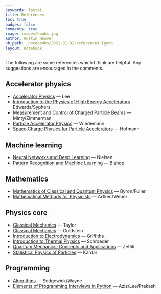 ```yaml
---
keywords: fastai
title: References
toc: true 
badges: false
comments: true
image: images/books.jpg
author: Austin Hoover
nb_path: _notebooks/2021-01-01-references.ipynb
layout: notebook
---
```


<!--
#################################################
### THIS FILE WAS AUTOGENERATED! DO NOT EDIT! ###
#################################################
# file to edit: _notebooks/2021-01-01-references.ipynb
-->

<div class="container" id="notebook-container">
        
<div class="cell border-box-sizing text_cell rendered"><div class="inner_cell">
<div class="text_cell_render border-box-sizing rendered_html">
<p>The following are some references which I think are helpful. Any suggestions are encouraged in the comments.</p>

</div>
</div>
</div>
<div class="cell border-box-sizing text_cell rendered"><div class="inner_cell">
<div class="text_cell_render border-box-sizing rendered_html">
<h2 id="Accelerator-physics">Accelerator physics<a class="anchor-link" href="#Accelerator-physics"> </a></h2><ul>
<li><a href="https://www.worldscientific.com/worldscibooks/10.1142/8335">Accelerator Physics</a> — Lee</li>
<li><a href="https://www.amazon.com/Introduction-Physics-High-Energy-Accelerators/dp/0471551635">Introduction to the Physics of High Energy Accelerators</a> — Edwards/Syphers</li>
<li><a href="https://www.springer.com/gp/book/9783540441878t">Measurement and Control of Charged Particle Beams</a> — Minty/Zimmerman</li>
<li><a href="https://www.springer.com/gp/book/9783540490456">Particle Accelerator Physics</a> — Wiedemann</li>
<li><a href="https://link.springer.com/book/10.1007/978-3-319-62157-9">Space Charge Physics for Particle Accelerators</a> — Hofmann</li>
</ul>

</div>
</div>
</div>
<div class="cell border-box-sizing text_cell rendered"><div class="inner_cell">
<div class="text_cell_render border-box-sizing rendered_html">
<h2 id="Machine-learning">Machine learning<a class="anchor-link" href="#Machine-learning"> </a></h2><ul>
<li><a href="http://neuralnetworksanddeeplearning.com">Neural Networks and Deep Learning</a> — Nielsen</li>
<li><a href="https://www.amazon.com/Pattern-Recognition-Learning-Information-Statistics/dp/0387310738">Pattern Recognition and Machine Learning</a> — Bishop</li>
</ul>

</div>
</div>
</div>
<div class="cell border-box-sizing text_cell rendered"><div class="inner_cell">
<div class="text_cell_render border-box-sizing rendered_html">
<h2 id="Mathematics">Mathematics<a class="anchor-link" href="#Mathematics"> </a></h2><ul>
<li><a href="https://www.amazon.com/Mathematics-Classical-Quantum-Physics-Dover/dp/048667164X">Mathematics of Classical and Quantum Physics</a> — Byron/Fuller</li>
<li><a href="https://www.amazon.com/Mathematical-Methods-Physicists-Comprehensive-Guide/dp/0123846544">Mathematical Methods for Physicists</a> — Arfken/Weber</li>
</ul>

</div>
</div>
</div>
<div class="cell border-box-sizing text_cell rendered"><div class="inner_cell">
<div class="text_cell_render border-box-sizing rendered_html">
<h2 id="Physics-core">Physics core<a class="anchor-link" href="#Physics-core"> </a></h2><ul>
<li><a href="https://www.amazon.com/Classical-Mechanics-John-R-Taylor/dp/189138922X">Classical Mechanics</a> — Taylor</li>
<li><a href="https://www.amazon.com/Classical-Mechanics-3rd-Herbert-Goldstein/dp/0201657023">Classical Mechanics</a> — Goldstein</li>
<li><a href="https://www.amazon.com/Introduction-Electrodynamics-David-J-Griffiths/dp/1108420419">Introduction to Electrodynamics</a> — Griffiths</li>
<li><a href="https://www.amazon.com/Introduction-Thermal-Physics-Daniel-Schroeder/dp/0201380277">Introduction to Thermal Physics</a> — Schroeder</li>
<li><a href="https://www.amazon.com/Quantum-Mechanics-Applications-Nouredine-Zettili/dp/0470026790">Quantum Mechanics: Concepts and Applications</a> — Zettili</li>
<li><a href="https://www.amazon.com/Statistical-Physics-Particles-Mehran-Kardar/dp/0521873428#customerReviews">Statistical Physics of Particles</a> — Kardar</li>
</ul>

</div>
</div>
</div>
<div class="cell border-box-sizing text_cell rendered"><div class="inner_cell">
<div class="text_cell_render border-box-sizing rendered_html">
<h2 id="Programming">Programming<a class="anchor-link" href="#Programming"> </a></h2><ul>
<li><a href="https://www.amazon.com/dp/032157351X/ref=cm_sw_em_r_mt_dp_KS6HQWZ5R3MSDS71Z3RE?_encoding=UTF8&amp;psc=1">Algorithms</a> — Sedgewick/Wayne </li>
<li><a href="https://www.amazon.com/Elements-Programming-Interviews-Insiders-Guide/dp/1479274836">Elements of Programming Interviews in Python</a> — Aziz/Lee/Prakash</li>
</ul>

</div>
</div>
</div>
</div>
 

